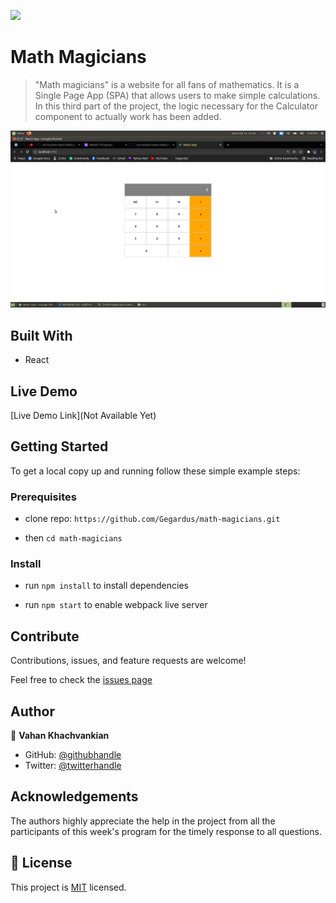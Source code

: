 ![](https://img.shields.io/badge/Microverse-blueviolet)

# Math Magicians

> "Math magicians" is a website for all fans of mathematics. It is a Single Page App (SPA) that allows users to make simple calculations. In this third part of the project, the logic necessary for the Calculator component to actually work has been added.

![screenshot](./app_screenshot.png)

## Built With

- React

## Live Demo

[Live Demo Link](Not Available Yet)

## Getting Started

To get a local copy up and running follow these simple example steps:

### Prerequisites

- clone repo: `https://github.com/Gegardus/math-magicians.git`

- then `cd math-magicians`

### Install

- run `npm install` to install dependencies

- run `npm start` to enable webpack live server

## Contribute

Contributions, issues, and feature requests are welcome!

Feel free to check the [issues page](https://github.com/Gegardus/math-magicians/issues)

## Author

👤 **Vahan Khachvankian**

- GitHub: [@githubhandle](https://github.com/Gegardus)
- Twitter: [@twitterhandle](https://twitter.com/Gegardus)

## Acknowledgements

The authors highly appreciate the help in the project from all the participants of this week's program for the timely response to all questions.

## 📝 License

This project is [MIT](./MIT.md) licensed.
